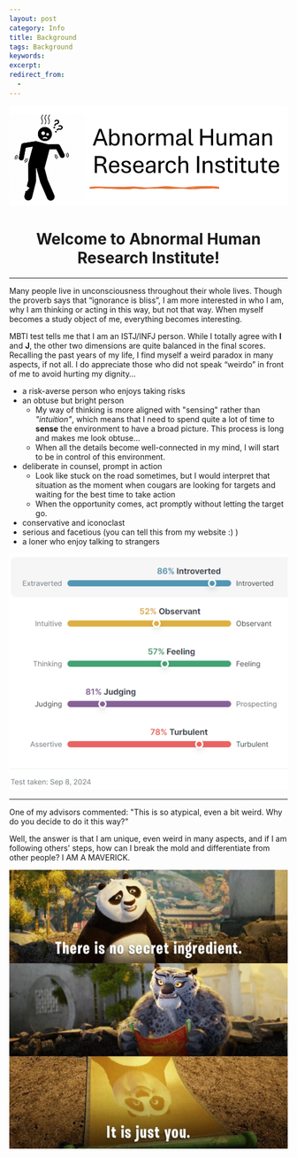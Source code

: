 ```yaml
---
layout: post
category: Info
title: Background
tags: Background
keywords: 
excerpt: 
redirect_from:
  - 
---
```


![title](\assets\images\abnormal_man.png)

# <Center> Welcome to Abnormal Human Research Institute! </Center> #

---

Many people live in unconsciousness throughout their whole lives. Though the proverb says that “ignorance is bliss”, I am more interested in who I am, why I am thinking or acting in this way, but not that way. When myself becomes a study object of me, everything becomes interesting.

MBTI test tells me that I am an ISTJ/INFJ person. While I totally agree with **I** and **J**, the other two dimensions are quite balanced in the final scores. Recalling the past years of my life, I find myself a weird paradox in many aspects, if not all. I do appreciate those who did not speak “weirdo” in front of me to avoid hurting my dignity…

- a risk-averse person who enjoys taking risks
- an obtuse but bright person
	- My way of thinking is more aligned with "sensing" rather than *"intuition"*, which means that I need to spend quite a lot of time to **sense** the environment to have a broad picture. This process is long and makes me look obtuse...
	- When all the details become well-connected in my mind, I will start to be in control of this environment.
- deliberate in counsel, prompt in action
	- Look like stuck on the road sometimes, but I would interpret that situation as the moment when cougars are looking for targets and waiting for the best time to take action
	- When the opportunity comes, act promptly without letting the target go.
- conservative and iconoclast 
- serious and facetious (you can tell this from my website :) )
- a loner who enjoy talking to strangers

![MBTI](\assets\images\mbti.png)

---
One of my advisors commented: "This is so atypical, even a bit weird. Why do you decide to do it this way?"

Well, the answer is that I am unique, even weird in many aspects, and if I am following others' steps, how can I break the mold and differentiate from other people? I AM A MAVERICK.

![po_ingre](\assets\images\po_ingredient.jpg)



